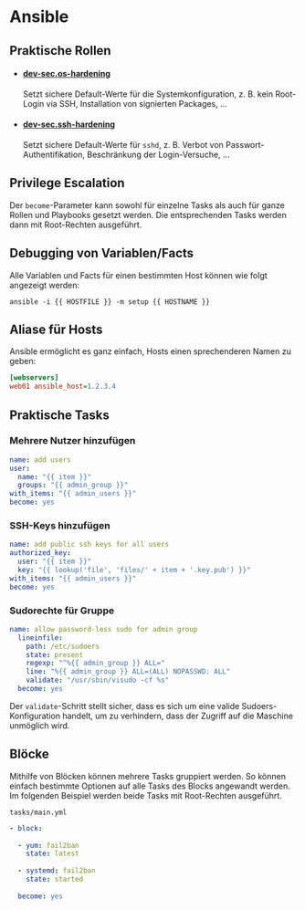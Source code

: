 # Ansible

## Praktische Rollen
* #### [dev-sec.os-hardening](https://github.com/dev-sec/ansible-os-hardening)
  Setzt sichere Default-Werte für die Systemkonfiguration, z. B. kein Root-Login via SSH, Installation von signierten Packages, …
  
* #### [dev-sec.ssh-hardening](https://github.com/dev-sec/ansible-ssh-hardening)
  Setzt sichere Default-Werte für `sshd`, z. B. Verbot von Passwort-Authentifikation, Beschränkung der Login-Versuche, …

## Privilege Escalation
Der `become`-Parameter kann sowohl für einzelne Tasks als auch für ganze Rollen und Playbooks gesetzt werden. Die entsprechenden Tasks werden dann mit Root-Rechten ausgeführt.

## Debugging von Variablen/Facts
Alle Variablen und Facts für einen bestimmten Host können wie folgt angezeigt werden:

```
ansible -i {{ HOSTFILE }} -m setup {{ HOSTNAME }}
```

## Aliase für Hosts
Ansible ermöglicht es ganz einfach, Hosts einen sprechenderen Namen zu geben:

```ini
[webservers]
web01 ansible_host=1.2.3.4
```

## Praktische Tasks

### Mehrere Nutzer hinzufügen

```yml
name: add users
user:
  name: "{{ item }}"
  groups: "{{ admin_group }}"
with_items: "{{ admin_users }}"
become: yes
```

### SSH-Keys hinzufügen

```yml
name: add public ssh keys for all users
authorized_key:
  user: "{{ item }}"
  key: "{{ lookup('file', 'files/' + item + '.key.pub') }}"
with_items: "{{ admin_users }}"
become: yes
```

### Sudorechte für Gruppe

```yml
name: allow password-less sudo for admin group
  lineinfile:
    path: /etc/sudoers
    state: present
    regexp: "^%{{ admin_group }} ALL="
    line: "%{{ admin_group }} ALL=(ALL) NOPASSWD: ALL"
    validate: "/usr/sbin/visudo -cf %s"
  become: yes
```

Der `validate`-Schritt stellt sicher, dass es sich um eine valide Sudoers-Konfiguration handelt, um zu verhindern, dass der Zugriff auf die Maschine unmöglich wird.

## Blöcke
Mithilfe von Blöcken können mehrere Tasks gruppiert werden. So können einfach bestimmte Optionen auf alle Tasks des Blocks angewandt werden. Im folgenden Beispiel werden beide Tasks mit Root-Rechten ausgeführt.

`tasks/main.yml`
```yml
- block:
  
  - yum: fail2ban
    state: latest
    
  - systemd: fail2ban
    state: started
    
  become: yes
```
